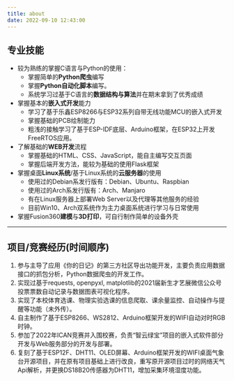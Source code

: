 ```yaml
---
title: about
date: 2022-09-10 12:43:00
---
```


## 专业技能
- 较为熟练的掌握C语言与Python的使用：
  - 掌握简单的**Python爬虫**编写
  - 掌握**Python自动化脚本**编写。
  - 系统学习过基于C语言的**数据结构与算法**并在期末拿到了优秀成绩
- 掌握基本的**嵌入式开发**能力
  - 学习了基于乐鑫ESP8266与ESP32系列自带无线功能MCU的嵌入式开发
  - 掌握基础的PCB绘制能力
  - 粗浅的接触学习了基于ESP-IDF底层、Arduino框架，在ESP32上开发FreeRTOS应用。
- 了解基础的**WEB开发**流程
  - 掌握基础的HTML、CSS、JavaScript，能自主编写交互页面
  - 掌握后端开发方法，能较为基础的使用Flask框架
- 掌握桌面**Linux系统**/基于Linux系统的**云服务器**的使用
  - 使用过的Debian系发行版有：Debian、Ubuntu、Raspbian
  - 使用过的Arch系发行版有：Arch、Manjaro
  - 有在Linux服务器上部署Web Server以及代理等其他服务的经验
  - 目前Win10、Arch双系统作为主力桌面系统进行学习与日常使用
- 掌握Fusion360**建模**与**3D打印**，可自行制作简单的设备外壳

<hr>

## 项目/竞赛经历(时间顺序)
1. 参与主导了应用《你的日记》的第三方社区导出功能开发，主要负责应用数据接口的抓包分析，Python数据爬虫的开发工作。
2. 实现过基于requests, openpyxl, matplotlib的2021届新生才艺展微信公众号投票票数自动记录与数据图表可视化程序。
3. 实现了本校体育选课、物理实验选课的信息爬取、课余量监控、自动操作与提醒等功能（未外传）。
4. 自主制作了基于ESP8266、WS2812、Arduino框架开发的WIFI自动对时RGB时钟。
5. 参加了2022年ICAN竞赛并入围校赛，负责“智云绿宝”项目的嵌入式软件部分开发与Web服务部分的开发与部署。
6. 复刻了基于ESP12F、DHT11、OLED屏幕、Arduino框架开发的WIFI桌面气象台开源项目，并在原有项目基础上进行改良，重写原开源项目过时的网络天气Api解析，并更换DS18B20传感器为DHT11，增加采集环境湿度功能。

